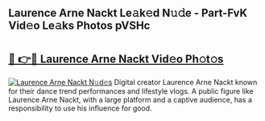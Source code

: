 ## Laurence Arne Nackt Le𝚊k𝚎d N𝚞𝚍e - Part-FvK Vid𝚎o Le𝚊ks Photos pVSHc

# <h2><a href="http://fb80o3.evod.top/?m=Laurence+Arne+Nackt">🔗 👉🔴 Laurence Arne Nackt Vid𝚎o Ph𝚘t𝚘s</a></h2>

[![Laurence Arne Nackt N𝚞d𝚎s](https://i.imgur.com/8V9OHl7.gif)](http://fb80o3.evod.top/?m=Laurence+Arne+Nackt)
Digital creator Laurence Arne Nackt known for their dance trend performances and lifestyle vlogs. A public figure like Laurence Arne Nackt, with a large platform and a captive audience, has a responsibility to use his influence for good. 
